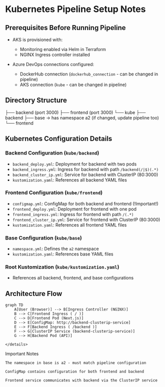 # Kubernetes Pipeline Setup Notes

## Prerequisites Before Running Pipeline

- AKS is provisioned with:
  - Monitoring enabled via Helm in Terraform
  - NGINX Ingress controller installed

- Azure DevOps connections configured:
  - DockerHub connection (`dockerhub_connection` - can be changed in pipeline)
  - AKS connection (`kube` - can be changed in pipeline)

## Directory Structure
├── backend (port 3000)
├── frontend (port 3000)
└── kube
├── backend
├── base → has namespace a2 (if changed, update pipeline too)
└── frontend


## Kubernetes Configuration Details

### Backend Configuration (`kube/backend`)
- `backend_deploy.yml`: Deployment for backend with two pods
- `backend_ingress.yml`: Ingress for backend with path `/backend(/|$)(.*)`
- `backend_cluster_ip.yml`: Service for backend with ClusterIP (80:3000)
- `kustomization.yaml`: References all backend YAML files

### Frontend Configuration (`kube/frontend`)
- `configmap.yml`: ConfigMap for both backend and frontend (!Important!)
- `frontend_deploy.yml`: Deployment for frontend with one pod
- `frontend_ingress.yml`: Ingress for frontend with path `/(.*)`
- `frontend_cluster_ip.yml`: Service for frontend with ClusterIP (80:3000)
- `kustomization.yaml`: References all frontend YAML files

### Base Configuration (`kube/base`)
- `namespace.yml`: Defines the `a2` namespace
- `kustomization.yaml`: References base YAML files

### Root Kustomization (`kube/kustomization.yaml`)
- References all backend, frontend, and base configurations

## Architecture Flow


```mermaid
graph TD
    A[User (Browser)] --> B[Ingress Controller (NGINX)]
    B --> C[Frontend Ingress ( / )]
    C --> D[Frontend Pod (Next.js)]
    D --> E[ConfigMap: http://backend-clusterip-service]
    E --> F[Backend Ingress ( /backend )]
    F --> G[ClusterIP Service (backend-clusterip-service)]
    G --> H[Backend Pod (API)]

</details>
```
Important Notes

    The namespace in base is a2 - must match pipeline configuration

    ConfigMap contains configuration for both frontend and backend

    Frontend service communicates with backend via the ClusterIP service
